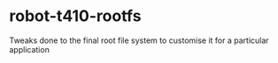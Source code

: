 # robot-t410-rootfs
Tweaks done to the final root file system to customise it for a particular application
